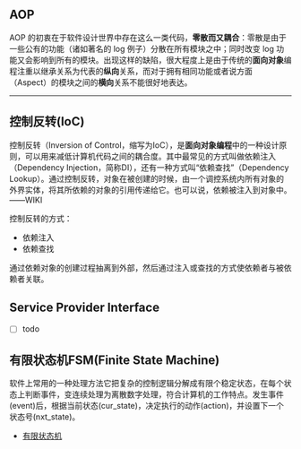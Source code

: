 ##  AOP

AOP 的初衷在于软件设计世界中存在这么一类代码，**零散而又耦合**：零散是由于一些公有的功能（诸如著名的 log 例子）分散在所有模块之中；同时改变 log 功能又会影响到所有的模块。出现这样的缺陷，很大程度上是由于传统的**面向对象**编程注重以继承关系为代表的**纵向**关系，而对于拥有相同功能或者说方面 （Aspect）的模块之间的**横向**关系不能很好地表达。

---
## 控制反转(IoC)

控制反转（Inversion of Control，缩写为IoC），是**面向对象编程**中的一种设计原则，可以用来减低计算机代码之间的耦合度。其中最常见的方式叫做依赖注入（Dependency Injection，简称DI），还有一种方式叫“依赖查找”（Dependency Lookup）。通过控制反转，对象在被创建的时候，由一个调控系统内所有对象的外界实体，将其所依赖的对象的引用传递给它。也可以说，依赖被注入到对象中。——WIKI

控制反转的方式：

- 依赖注入
- 依赖查找

通过依赖对象的创建过程抽离到外部，然后通过注入或查找的方式使依赖者与被依赖者关联。

## Service Provider Interface

- [ ] todo

## 有限状态机FSM(Finite State Machine)

软件上常用的一种处理方法它把复杂的控制逻辑分解成有限个稳定状态，在每个状态上判断事件，变连续处理为离散数字处理，符合计算机的工作特点。发生事件(event)后，根据当前状态(cur_state)，决定执行的动作(action)，并设置下一个状态号(nxt_state)。

- [有限状态机](http://xfhnever.com/2014/07/19/state-machine/)